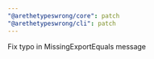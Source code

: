 ```yaml
---
"@arethetypeswrong/core": patch
"@arethetypeswrong/cli": patch
---
```


Fix typo in MissingExportEquals message
